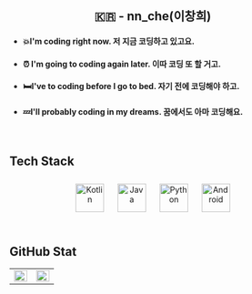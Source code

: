## **<div align="center">🇰🇷 - nn_che(이창희)</div>**  
  

- #### 💥I'm coding right now. 저 지금 코딩하고 있고요.  
  

- #### ⏰ I'm going to coding again later. 이따 코딩 또 할 거고.  
  

- #### 🛏️I've to coding before I go to bed. 자기 전에 코딩해야 하고.  
  

- #### 💤I'll probably coding in my dreams. 꿈에서도 아마 코딩해요.  

<br/>

## Tech Stack  
<div align="center">  
<img style="margin: 10px" src="https://profilinator.rishav.dev/skills-assets/kotlinlang-icon.svg" alt="Kotlin" height="50" />  
<img style="margin: 10px" src="https://profilinator.rishav.dev/skills-assets/java-original-wordmark.svg" alt="Java" height="50" />  
<!-- <img style="margin: 10px" src="https://raw.githubusercontent.com/devicons/devicon/master/icons/javascript/javascript-original.svg" alt="javascript" height="50" />   -->
<img style="margin: 10px" src="https://profilinator.rishav.dev/skills-assets/python-original.svg" alt="Python" height="50" />  
<!-- <img style="margin: 10px" src="https://www.vectorlogo.zone/logos/dartlang/dartlang-icon.svg" alt="dart" height="50"/>   -->
<img style="margin: 10px" src="https://profilinator.rishav.dev/skills-assets/android-original-wordmark.svg" alt="Android" height="50" />  
<!-- <img style="margin: 10px" src="https://raw.githubusercontent.com/devicons/devicon/master/icons/react/react-original-wordmark.svg" alt="react" height="50"/>   -->
<!-- <img style="margin: 10px" src="https://www.vectorlogo.zone/logos/flutterio/flutterio-icon.svg" alt="flutter" height="50" />   -->
</div>  

<br/>  

## GitHub Stat  
  
<table><tr><td valign="top" width="50%">

<img src="https://github-readme-stats.vercel.app/api?username=miche715&show_icons=true&count_private=true&hide_border=true&theme=jolly" align="left" style="width: 100%" />

</td><td valign="top" width="50%">

<img src="https://github-readme-stats.vercel.app/api/top-langs/?username=miche715&hide_border=true&layout=compact&theme=jolly" align="left" style="width: 100%" />

</td></tr></table>
